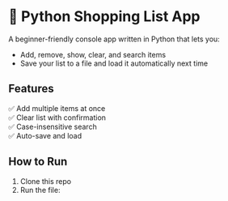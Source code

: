 # 🛒 Python Shopping List App
A beginner-friendly console app written in Python that lets you:
- Add, remove, show, clear, and search items
- Save your list to a file and load it automatically next time

## Features
✅ Add multiple items at once  
✅ Clear list with confirmation  
✅ Case-insensitive search  
✅ Auto-save and load  

## How to Run
1. Clone this repo
2. Run the file:

